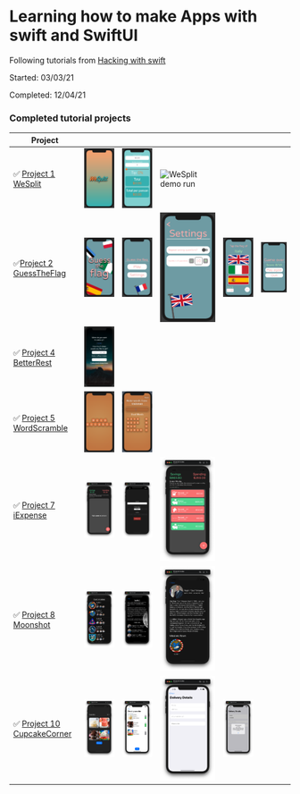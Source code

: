 # Learning how to make Apps with swift and SwiftUI
Following tutorials from [Hacking with swift](hackingwithswift.com)

Started: 03/03/21

Completed: 12/04/21

### Completed tutorial projects
|Project |  | | | | |
|--------|--|-|-|-|-|
| ✅ [Project 1 WeSplit](https://github.com/tinotusa/hacking-with-swift/tree/main/WeSplit) | ![WeSplit splash](projectImages/WeSplit/splash.png) |  ![WeSplit main screen](projectImages/WeSplit/mainScreen.png)|![WeSplit demo run](projectImages/WeSplit/demo.gif)|
| ✅[Project 2 GuessTheFlag](https://github.com/tinotusa/hacking-with-swift/tree/main/GuessTheFlag) | ![GuessTheFlag splash](projectImages/GuessTheFlag/splash.png) |![GuessTheFlag main menu](projectImages/GuessTheFlag/mainMenu.png) |  ![GuessTheFlag settings](projectImages/GuessTheFlag/settings.png) | ![GuessTheFlag settings](projectImages/GuessTheFlag/game.png)| ![GuessTheFlag settings](projectImages/GuessTheFlag/gameOver.png) |
| ✅ [Project 4 BetterRest](https://github.com/tinotusa/hacking-with-swift/tree/main/BetterRest) | ![BetterRest main screen](projectImages/BetterRest/main.png) |
| ✅ [Project 5 WordScramble](https://github.com/tinotusa/hacking-with-swift/tree/main/WordScramble) | ![WordScramble main screen](projectImages/WordScramble/splash.png) |  ![WordScramble main screen](projectImages/WordScramble/game.png) |
| ✅ [Project 7 iExpense](https://github.com/tinotusa/hacking-with-swift/tree/main/iExpense) | ![iExpense main screen](projectImages/iExpense/main.png) | ![iExpense add screen](projectImages/iExpense/add.png) | ![iExpense add screen](projectImages/iExpense/add_populated.png) |
| ✅ [Project 8 Moonshot](https://github.com/tinotusa/hacking-with-swift/tree/main/Moonshot) | ![Moonshot main screen](projectImages/Moonshot/main.png) |  ![Mission detail screen](projectImages/Moonshot/mission_detail.png) | ![Astronaut detail screen](projectImages/Moonshot/astronaut_detail.png) |
| ✅ [Project 10 CupcakeCorner](https://github.com/tinotusa/hacking-with-swift/tree/main/CupcakeCorner) | ![CupcakeCorner main screen](projectImages/CupcakeCorner/main.png) |  ![Checkout screen](projectImages/CupcakeCorner/checkout.png) | ![Delivery information screen](projectImages/CupcakeCorner/delivery_details.png) | ![Order confimation screen](projectImages/CupcakeCorner/order_confirmation.png) |